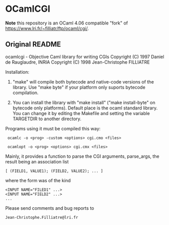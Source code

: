 # OCamlCGI
**Note** this repository is an OCaml 4.06 compatible "fork" of https://www.lri.fr/~filliatr/ftp/ocaml/cgi/.

## Original README
ocamlcgi - Objective Caml library for writing CGIs
Copyright (C) 1997 Daniel de Rauglaudre, INRIA
Copyright (C) 1998 Jean-Christophe FILLIATRE

Installation:

 1. "make" will compile both bytecode and native-code versions of the library.
    Use "make byte" if your platform only suports bytecode compilation.

 2. You can install the library with "make install" ("make install-byte" on 
    bytecode only platforms). Default place is the ocaml standard library. 
    You can change it by editing the Makefile and setting the variable 
    TARGETDIR to another directory. 


Programs using it must be compiled this way:

     ocamlc -o <prog> -custom <options> cgi.cmo <files>

     ocamlopt -o <prog> <options> cgi.cmx <files>


Mainly, it provides a function to parse the CGI arguments, parse_args,
the result being an association list 

	[ (FIELD1, VALUE1); (FIELD2, VALUE2); ... ]

where the form was of the kind

	<INPUT NAME="FILED1" ...>
	<INPUT NAME="FIELD2" ...>
	...


Please send comments and bug reports to
	
	Jean-Christophe.Filliatre@lri.fr


